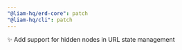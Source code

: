 ```yaml
---
"@liam-hq/erd-core": patch
"@liam-hq/cli": patch
---
```


✨ Add support for hidden nodes in URL state management
